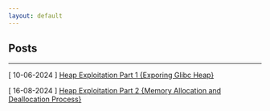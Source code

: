 ```yaml
---
layout: default
---
```


## Posts

---
[ 10-06-2024 ] [Heap Exploitation Part 1 {Exporing Glibc Heap}](posts/heap_exploitation/heap_exploitation_part1.md)

[ 16-08-2024 ] [Heap Exploitation Part 2 {Memory Allocation and Deallocation Process} ](posts/heap_exploitation/heap_exploitation_part2.md)
